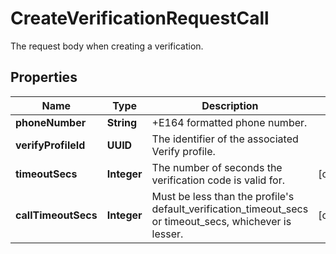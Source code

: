 

# CreateVerificationRequestCall

The request body when creating a verification.

## Properties

| Name | Type | Description | Notes |
|------------ | ------------- | ------------- | -------------|
|**phoneNumber** | **String** | +E164 formatted phone number. |  |
|**verifyProfileId** | **UUID** | The identifier of the associated Verify profile. |  |
|**timeoutSecs** | **Integer** | The number of seconds the verification code is valid for. |  [optional] |
|**callTimeoutSecs** | **Integer** | Must be less than the profile&#39;s default_verification_timeout_secs or timeout_secs, whichever is lesser. |  [optional] |



